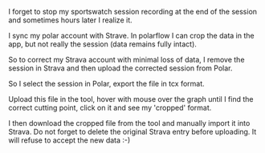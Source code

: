 I forget to stop my sportswatch session recording at the end of the session and sometimes hours later I realize it.

I sync my polar account with Strave.  In polarflow I can crop the data in the app, but not really the session (data remains fully intact).

So to correct my Strava account with minimal loss of data, I remove the session in Strava and then upload the corrected session from Polar.

So I select the session in Polar, export the file in tcx format.

Upload this file in the tool, hover with mouse over the graph until I find the correct cutting point, click on it and see my 'cropped' format.

I then download the cropped file from the tool and manually import it into Strava.  Do not forget to delete the original Strava entry before uploading.  It will refuse to accept the new data :-)

